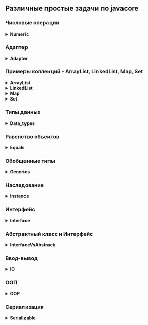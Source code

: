 ## __Различные простые задачи по javacore__

### Числовые операции

<details><summary><b>Numeric</b></summary>

</details>

### Адаптер

<details><summary><b>Adapter</b></summary>

[Пример1](src/Adapter/task1)

[Пример2](src/Adapter/task2)

</details>

### Примеры коллекций - ArrayList, LinkedList, Map, Set

<details><summary><b>ArrayList</b></summary>

[Пример 1](src/Collection/ArrayList/InsertArrayListTime.java) - время добавления в ArrayList

</details>

<details><summary><b>LinkedList</b></summary>

[Пример 1](src/Collection/LinkedList/InserStartLinkedListTime.java) - разница по времени добавление в ArrayList и LinkedList

[Пример 2](src/Collection/LinkedList/InsertLinkedListTime.java) - время добавления в LinkedList

[Пример 3](src/Collection/LinkedList/LinkedListAdd.java) - добавление объектов String в LinkedList

[Пример 4](src/Collection/LinkedList/LinkedListAddFirstLast.java) - добавление объектов в LinkedList

[Пример 5](src/Collection/LinkedList/LinkedListCreate.java) - добавление объектов String в LinkedList (дубль)

[Пример 6](src/Collection/LinkedList/LinkedListToArray.java) - добавление объектов из LinkedList в Array

[Пример 7](src/Collection/LinkedList/LinkerListPeekFirstLast.java) - вывод первого и последнего элементов из LinkedList

[Пример 8](src/Collection/LinkedList/LinkerListPoolFirstLast.java) - удаление первого и последнего элементы из LinkedList

</details>

<details><summary><b>Map</b></summary>

[Пример 1](src/Collection/Map/HashMapAdd.java) - добавление в HashMap

</details>

<details><summary><b>Set</b></summary>

[Пример 1](src/Collection/Map/HashMapAdd.java) - добавление в HashSet

</details>

### Типы данных

<details><summary><b>Data_types</b></summary>

[Пример 1](src/Data_types/task1/BinarySearch.java) - Бинарный поиск.

[Пример 2](src/Data_types/task1/BubbleSort.java) - Пузырьковая сортировка.

[Пример 3](src/Data_types/task1/SearchArray.java) - Поиск максимума.

</details>

### Равенство объектов

<details><summary><b>Equals</b></summary>

[Пример 1](src/Equals/task1/exmpl1.java)

[Пример 2](src/Equals/task2/exmpl2.java)

</details>

### Обобщенные типы

<details><summary><b>Generics</b></summary>

[Пример 1](src/Generics/task1/exmpl1.java)

[Пример 2](src/Generics/task2/exmpl2.java)

</details>

### Наследование

<details><summary><b>Instance</b></summary>

[Пример 1](src/Instance/task1/inst1.java)

</details>

### Интерфейс

<details><summary><b>Interface</b></summary>

[Пример 1](src/Interface/task1)

</details>

### Абстрактный класс и Интерфейс

<details><summary><b>InterfaceVsAbstrack</b></summary>

[Пример 1](src/InterfaceVsAbstrack)

</details>

### Ввод-вывод

<details><summary><b>IO</b></summary>

[Пример 1](src/IO/FIS_FOS/SystemRedirectService.java) - FilePrintStream.

[Пример 2](src/IO/FIS_FOS/FIS.java) - FileInputStream.

[Пример 3](src/IO/FIS_FOS/FIS.java) - FileOutputStream.

[Пример 4](src/IO/FIS_FOS/FOSBuffer.java) - FileInputStream и FileOutputStream через буфер.

</details>

### ООП

<details><summary><b>OOP</b></summary>

[Пример 1](src/OOP/task1/oop1.java) - Абстракция, Инкапсуляция, Наследование, Полиморфизм.

[Пример 2](src/OOP/task2/oop2.java)

[Пример 3](src/OOP/task3/oop3.java)

[Пример 4](src/OOP/task4/oop4.java)

</details>

### Сериализация

<details><summary><b>Serializable</b></summary>

[Пример 1](src/Serializable/Task1) - Пример сериализации.

</details>